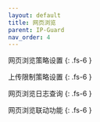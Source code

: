 ```yaml
---
layout: default
title: 网页浏览
parent: IP-Guard
nav_order: 4
---
```


网页浏览策略设置
{: .fs-6 }

上传限制策略设置
{: .fs-6 }

网页浏览日志查询
{: .fs-6 }

网页浏览联动功能
{: .fs-6 }
